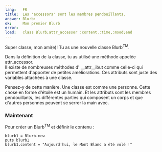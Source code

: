 ```yaml
---
lang:   FR
title:  Les 'accessors' sont les membres pendouillants.
answer: Blurb:
ok:     Mon premier Blurb
error:  
load:   class Blurb;attr_accessor :content,:time,:mood;end
---
```


Super classe, mon ami(e)! Tu as une nouvelle classe Blurb<sup>TM</sup>.

Dans la définition de la classe, tu as utilisé une méthode appelée attr\_accessor.  
Il existe de nombreuses méthodes d' __attr__ibut comme celle-ci qui permettent d'apporter de petites améliorations.
Ces attributs sont juste des variables attachées à une classe.

Pensez-y de cette manière. Une classe est comme une personne. 
Cette chose en forme d'étoile est un humain. 
Et les attributs sont les membres pendouillants, les différentes parties qui composent un corps et
que d'autres personnes peuvent se serrer la main avec.

### Maintenant
Pour créer un Blurb<sup>TM</sup> et définir le contenu :

    blurb1 = Blurb.new
    puts blurb1
    blurb1.content = "Aujourd'hui, le Mont Blanc a été volé !"
